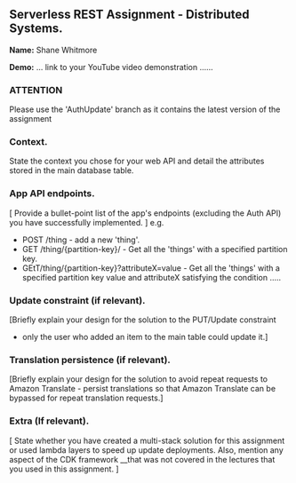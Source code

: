
## Serverless REST Assignment - Distributed Systems.

__Name:__ Shane Whitmore

__Demo:__ ... link to your YouTube video demonstration ......

### ATTENTION
Please use the 'AuthUpdate' branch as it contains the latest version of the assignment
### Context.

State the context you chose for your web API and detail the attributes stored in the main database table.

### App API endpoints.

[ Provide a bullet-point list of the app's endpoints (excluding the Auth API) you have successfully implemented. ]
e.g.
 
+ POST /thing - add a new 'thing'.
+ GET /thing/{partition-key}/ - Get all the 'things' with a specified partition key.
+ GEtT/thing/{partition-key}?attributeX=value - Get all the 'things' with a specified partition key value and attributeX satisfying the condition .....

### Update constraint (if relevant).

[Briefly explain your design for the solution to the PUT/Update constraint 
- only the user who added an item to the main table could update it.]

### Translation persistence (if relevant).

[Briefly explain your design for the solution to avoid repeat requests to Amazon Translate - persist translations so that Amazon Translate can be bypassed for repeat translation requests.]

###  Extra (If relevant).

[ State whether you have created a multi-stack solution for this assignment or used lambda layers to speed up update deployments. Also, mention any aspect of the CDK framework __that was not covered in the lectures that you used in this assignment. ]